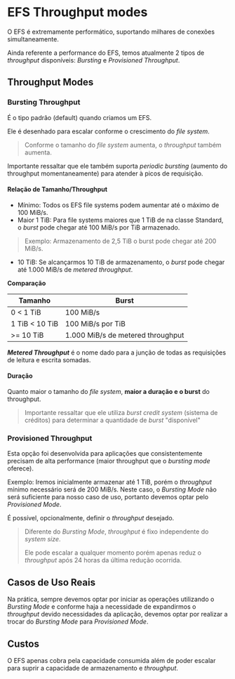 # EFS Throughput modes

O EFS é extremamente performático, suportando milhares de conexões simultaneamente.

Ainda referente a performance do EFS, temos atualmente 2 tipos de *throughput* disponíveis: *Bursting* e *Provisioned Throughput*. 

## Throughput Modes

### Bursting Throughput

É o tipo padrão (default) quando criamos um EFS.

Ele é desenhado para escalar conforme o crescimento do *file system*.

> Conforme o tamanho do *file system* aumenta, o *throughput* também aumenta.

Importante ressaltar que ele também suporta *periodic bursting* (aumento do throughput momentaneamente) para atender à picos de requisição.

#### Relação de Tamanho/Throughput

- Mínimo: Todos os EFS file systems podem aumentar até o máximo de 100 MiB/s.
- Maior 1 TiB: Para file systems maiores que 1 TiB de na classe Standard, o *burst* pode chegar até 100 MiB/s por TiB armazenado.
> Exemplo: Armazenamento de 2,5 TiB o burst pode chegar até 200 MiB/s.
- 10 TiB: Se alcançarmos 10 TiB de  armazenamento, o *burst* pode chegar até 1.000 MiB/s de *metered throughput*. 

**Comparação**

| Tamanho        | Burst                             |
| -------------- | --------------------------------- |  
| 0 < 1 TiB      | 100 MiB/s                         |
| 1 TiB < 10 TiB | 100 MiB/s por TiB                 |
| >= 10 TiB      | 1.000 MiB/s de metered throughput |

***Metered Throughput*** é o nome dado para a junção de todas as requisições de leitura e escrita somadas.

#### Duração

Quanto maior o tamanho do *file system*, **maior a duração e o burst** do throughput.

> Importante ressaltar que ele utiliza *burst credit system* (sistema de créditos) para determinar a quantidade de *burst* "disponível"

### Provisioned Throughput

Esta opção foi desenvolvida para aplicações que consistentemente precisam de alta performance (maior throughput que o *bursting mode* oferece).

Exemplo: Iremos inicialmente armazenar até 1 TiB, porém o *throughput* mínimo necessário será de 200 MiB/s. Neste caso, o *Bursting Mode* não será suficiente para nosso caso de uso, portanto devemos optar pelo *Provisioned Mode*.

É possível, opcionalmente, definir o *throughput* desejado.

> Diferente do *Bursting Mode*, *throughput* é fixo independente do *system size*.
>
> Ele pode escalar a qualquer momento porém apenas reduz o *throughput* após 24 horas da última redução ocorrida.

## Casos de Uso Reais

Na prática, sempre devemos optar por iniciar as operações utilizando o *Bursting Mode* e conforme haja a necessidade de expandirmos o *throughput* devido necessidades da aplicação, devemos optar por realizar a trocar do *Bursting Mode* para *Provisioned Mode*.

## Custos

O EFS apenas cobra pela capacidade consumida além de poder escalar para suprir a capacidade de armazenamento e *throughput*.